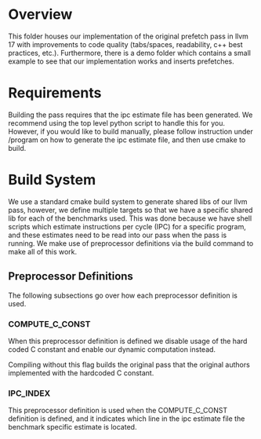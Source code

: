 # Overview
This folder houses our implementation of the original prefetch pass in llvm 17 with improvements to code quality (tabs/spaces, readability, c++ best practices, etc.). Furthermore, there is a demo folder which contains a small example to see that our implementation works and inserts prefetches.

# Requirements
Building the pass requires that the ipc estimate file has been generated. We recommend using the top level python script to handle this for you. However, if you would like to build manually, please follow instruction under /program on how to generate the ipc estimate file, and then use cmake to build.

# Build System
We use a standard cmake build system to generate shared libs of our llvm pass, however, we define multiple targets so that we have a specific shared lib for each of the benchmarks used. 
This was done because we have shell scripts which estimate instructions per cycle (IPC) for a specific program, and these estimates need to be read into our pass when the pass is running.
We make use of preprocessor definitions via the build command to make all of this work.

## Preprocessor Definitions
The following subsections go over how each preprocessor definition is used.

### COMPUTE_C_CONST
When this preprocessor definition is defined we disable usage of the hard coded C constant and enable our dynamic computation instead.  

Compiling without this flag builds the original pass that the original authors implemented with the hardcoded C constant.

### IPC_INDEX
This preprocessor definition is used when the COMPUTE_C_CONST definition is defined, and it indicates which line in the ipc estimate file the benchmark specific estimate is located.
